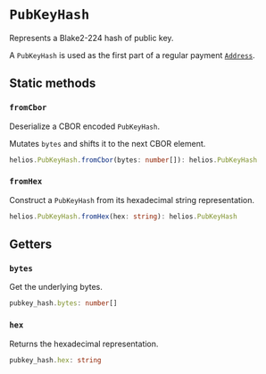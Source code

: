 # `PubKeyHash`

Represents a Blake2-224 hash of public key.

A `PubKeyHash` is used as the first part of a regular payment [`Address`](./address.md).

## Static methods

### `fromCbor`

Deserialize a CBOR encoded `PubKeyHash`.

Mutates `bytes` and shifts it to the next CBOR element.

```ts
helios.PubKeyHash.fromCbor(bytes: number[]): helios.PubKeyHash
```

### `fromHex`

Construct a `PubKeyHash` from its hexadecimal string representation.

```ts
helios.PubKeyHash.fromHex(hex: string): helios.PubKeyHash
```

## Getters

### `bytes`

Get the underlying bytes.

```ts
pubkey_hash.bytes: number[]
```

### `hex`

Returns the hexadecimal representation.

```ts
pubkey_hash.hex: string
```